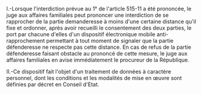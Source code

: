 I.-Lorsque l'interdiction prévue au 1° de l'article 515-11 a été prononcée, le juge aux affaires familiales peut prononcer une interdiction de se rapprocher de la partie demanderesse à moins d'une certaine distance qu'il fixe et ordonner, après avoir recueilli le consentement des deux parties, le port par chacune d'elles d'un dispositif électronique mobile anti-rapprochement permettant à tout moment de signaler que la partie défenderesse ne respecte pas cette distance. En cas de refus de la partie défenderesse faisant obstacle au prononcé de cette mesure, le juge aux affaires familiales en avise immédiatement le procureur de la République. 


II.-Ce dispositif fait l'objet d'un traitement de données à caractère personnel, dont les conditions et les modalités de mise en œuvre sont définies par décret en Conseil d'Etat.


  

